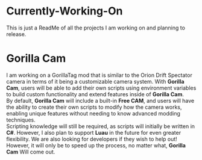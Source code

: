 # Currently-Working-On
This is just a ReadMe of all the projects I am working on and planning to release.

# Gorilla Cam
I am working on a GorillaTag mod that is similar to the Orion Drift Spectator camera in terms of it being a customizable camera system. With **Gorilla Cam**, users will be able to add their own scripts using environment variables to build custom functionality and extend features inside of **Gorilla Cam**.  
By default, **Gorilla Cam** will include a built-in **Free CAM**, and users will have the ability to create their own scripts to modify how the camera works, enabling unique features without needing to know advanced modding techniques.  
Scripting knowledge will still be required, as scripts will initially be written in **C#**. However, I also plan to support **Luau** in the future for even greater flexibility.
We are also looking for developers if they wish to help out! However, it will only be to speed up the process, no matter what, **Gorilla Cam** Will come out.
